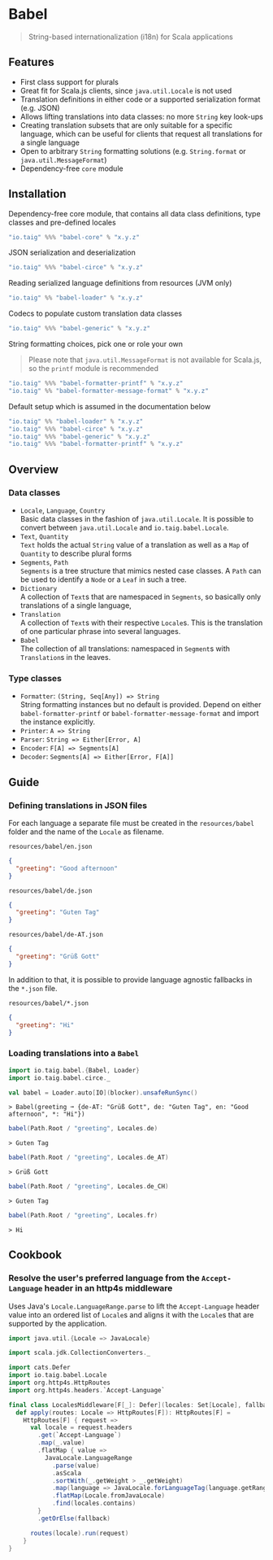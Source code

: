 # Babel

> String-based internationalization (i18n) for Scala applications

## Features

- First class support for plurals
- Great fit for Scala.js clients, since `java.util.Locale` is not used
- Translation definitions in either code or a supported serialization format (e.g. JSON)
- Allows lifting translations into data classes: no more `String` key look-ups
- Creating translation subsets that are only suitable for a specific language, which can be useful for clients that request all translations for a single language 
- Open to arbitrary `String` formatting solutions (e.g. `String.format` or `java.util.MessageFormat`)
- Dependency-free `core` module

## Installation

Dependency-free core module, that contains all data class definitions, type classes and pre-defined locales

```scala
"io.taig" %%% "babel-core" % "x.y.z" 
```
JSON serialization and deserialization

```scala
"io.taig" %%% "babel-circe" % "x.y.z"
```

Reading serialized language definitions from resources (JVM only)

```scala
"io.taig" %% "babel-loader" % "x.y.z"
```

Codecs to populate custom translation data classes

```scala
"io.taig" %%% "babel-generic" % "x.y.z"
```

String formatting choices, pick one or role your own

> Please note that `java.util.MessageFormat` is not available for Scala.js, so the `printf` module is recommended

```scala
"io.taig" %%% "babel-formatter-printf" % "x.y.z"
"io.taig" %% "babel-formatter-message-format" % "x.y.z"
```

Default setup which is assumed in the documentation below

```scala
"io.taig" %% "babel-loader" % "x.y.z"
"io.taig" %%% "babel-circe" % "x.y.z"
"io.taig" %%% "babel-generic" % "x.y.z"
"io.taig" %%% "babel-formatter-printf" % "x.y.z"
```

## Overview

### Data classes

- `Locale`, `Language`, `Country`  
Basic data classes in the fashion of `java.util.Locale`. It is possible to convert between `java.util.Locale` and `io.taig.babel.Locale`.
- `Text`, `Quantity`  
`Text` holds the actual `String` value of a translation as well as a `Map` of `Quantity` to describe plural forms
- `Segments`, `Path`  
`Segments` is a tree structure that mimics nested case classes. A `Path` can be used to identify a `Node` or a `Leaf` in such a tree.
- `Dictionary`  
A collection of `Text`s that are namespaced in `Segments`, so basically only translations of a single language,
- `Translation`  
A collection of `Text`s with their respective `Locale`s. This is the translation of one particular phrase into several languages.
- `Babel`  
The collection of all translations: namespaced in `Segment`s with `Translation`s in the leaves.

### Type classes

- `Formatter`: `(String, Seq[Any]) => String`  
String formatting instances but no default is provided. Depend on either `babel-formatter-printf` or `babel-formatter-message-format` and import the instance explicitly.
- `Printer`: `A => String`
- `Parser`: `String => Either[Error, A]`  
- `Encoder`: `F[A] => Segments[A]`  
- `Decoder`: `Segments[A] => Either[Error, F[A]]`  

## Guide

### Defining translations in JSON files

For each language a separate file must be created in the `resources/babel` folder and the name of the `Locale` as filename.

`resources/babel/en.json`

```json
{
  "greeting": "Good afternoon"
}
```

`resources/babel/de.json`

```json
{
  "greeting": "Guten Tag"
}
```

`resources/babel/de-AT.json`

```json
{
  "greeting": "Grüß Gott"
}
```

In addition to that, it is possible to provide language agnostic fallbacks in the  `*.json` file.

`resources/babel/*.json`

```json
{
  "greeting": "Hi"
}
```

### Loading translations into a `Babel`

```scala
import io.taig.babel.{Babel, Loader}
import io.taig.babel.circe._

val babel = Loader.auto[IO](blocker).unsafeRunSync()
```

```
> Babel(greeting ➞ {de-AT: "Grüß Gott", de: "Guten Tag", en: "Good afternoon", *: "Hi"})
```

```scala
babel(Path.Root / "greeting", Locales.de)
```

```
> Guten Tag
```

```scala
babel(Path.Root / "greeting", Locales.de_AT)
```

```
> Grüß Gott
```

```scala
babel(Path.Root / "greeting", Locales.de_CH)
```

```
> Guten Tag
```

```scala
babel(Path.Root / "greeting", Locales.fr)
```

```
> Hi
```

## Cookbook

### Resolve the user's preferred language from the `Accept-Language` header in an http4s middleware

Uses Java's `Locale.LanguageRange.parse` to lift the `Accept-Language` header value into an ordered list of `Locale`s and aligns it with the `Locale`s that are supported by the application.

```scala
import java.util.{Locale => JavaLocale}

import scala.jdk.CollectionConverters._

import cats.Defer
import io.taig.babel.Locale
import org.http4s.HttpRoutes
import org.http4s.headers.`Accept-Language`

final class LocalesMiddleware[F[_]: Defer](locales: Set[Locale], fallback: Locale) {
  def apply(routes: Locale => HttpRoutes[F]): HttpRoutes[F] =
    HttpRoutes[F] { request =>
      val locale = request.headers
        .get(`Accept-Language`)
        .map(_.value)
        .flatMap { value =>
          JavaLocale.LanguageRange
            .parse(value)
            .asScala
            .sortWith(_.getWeight > _.getWeight)
            .map(language => JavaLocale.forLanguageTag(language.getRange))
            .flatMap(Locale.fromJavaLocale)
            .find(locales.contains)
        }
        .getOrElse(fallback)

      routes(locale).run(request)
    }
}
```